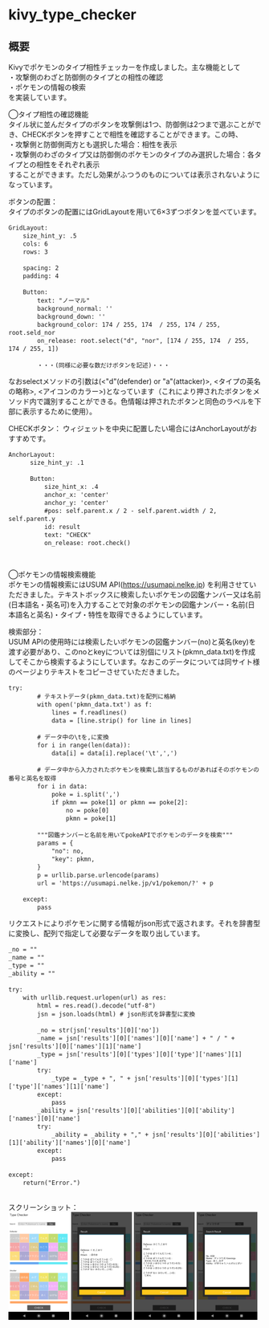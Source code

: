 # kivy_type_checker

## 概要
Kivyでポケモンのタイプ相性チェッカーを作成しました。主な機能として<br>
・攻撃側のわざと防御側のタイプとの相性の確認<br>
・ポケモンの情報の検索<br>
を実装しています。

◯タイプ相性の確認機能<br>
タイル状に並んだタイプのボタンを攻撃側は1つ、防御側は2つまで選ぶことができ、CHECKボタンを押すことで相性を確認することができます。この時、<br>
・攻撃側と防御側両方とも選択した場合：相性を表示<br>
・攻撃側のわざのタイプ又は防御側のポケモンのタイプのみ選択した場合：各タイプとの相性をそれぞれ表示<br>
することができます。ただし効果がふつうのものについては表示されないようになっています。

ボタンの配置：<br>
タイプのボタンの配置にはGridLayoutを用いて6×3ずつボタンを並べています。<br>
~~~
GridLayout:
    size_hint_y: .5
    cols: 6
    rows: 3

    spacing: 2
    padding: 4

    Button: 
        text: "ノーマル"
        background_normal: ''
        background_down: ''
        background_color: 174 / 255, 174  / 255, 174 / 255, root.seld_nor
        on_release: root.select("d", "nor", [174 / 255, 174  / 255, 174 / 255, 1])
        
        ・・・(同様に必要な数だけボタンを記述)・・・
~~~
なおselectメソッドの引数は(<"d"(defender) or "a"(attacker)>, <タイプの英名の略称>, <アイコンのカラー>)となっています（これにより押されたボタンをメソッド内で識別することができる。色情報は押されたボタンと同色のラベルを下部に表示するために使用）。<br>

CHECKボタン：
ウィジェットを中央に配置したい場合にはAnchorLayoutがおすすめです。<br>
~~~
AnchorLayout:
      size_hint_y: .1

      Button:
          size_hint_x: .4
          anchor_x: 'center'
          anchor_y: 'center'
          #pos: self.parent.x / 2 - self.parent.width / 2, self.parent.y
          id: result
          text: "CHECK"
          on_release: root.check()
~~~
<br>

◯ポケモンの情報検索機能<br>
ポケモンの情報検索にはUSUM API(https://usumapi.nelke.jp) を利用させていただきました。テキストボックスに検索したいポケモンの図鑑ナンバー又は名前(日本語名・英名可)を入力することで対象のポケモンの図鑑ナンバー・名前(日本語名と英名)・タイプ・特性を取得できるようにしています。

検索部分：<br>
USUM APIの使用時には検索したいポケモンの図鑑ナンバー(no)と英名(key)を渡す必要があり、このnoとkeyについては別個にリスト(pkmn_data.txt)を作成してそこから検索するようにしています。なおこのデータについては同サイト様のページよりテキストをコピーさせていただきました。<br>
~~~
try:
        # テキストデータ(pkmn_data.txt)を配列に格納
        with open('pkmn_data.txt') as f:
            lines = f.readlines()
            data = [line.strip() for line in lines]

        # データ中の\tを,に変換
        for i in range(len(data)):
            data[i] = data[i].replace('\t',',')

        # データ中から入力されたポケモンを検索し該当するものがあればそのポケモンの番号と英名を取得
        for i in data:
            poke = i.split(',')
            if pkmn == poke[1] or pkmn == poke[2]:
                no = poke[0]
                pkmn = poke[1]

        """図鑑ナンバーと名前を用いてpokeAPIでポケモンのデータを検索"""
        params = {
            "no": no,
            "key": pkmn,
        }
        p = urllib.parse.urlencode(params)
        url = 'https://usumapi.nelke.jp/v1/pokemon/?' + p

    except:
        pass
~~~

リクエストによりポケモンに関する情報がjson形式で返されます。それを辞書型に変換し、配列で指定して必要なデータを取り出しています。
~~~
_no = ""
_name = ""
_type = ""
_ability = ""

try:
    with urllib.request.urlopen(url) as res:
        html = res.read().decode("utf-8")
        jsn = json.loads(html) # json形式を辞書型に変換

        _no = str(jsn['results'][0]['no'])
        _name = jsn['results'][0]['names'][0]['name'] + " / " + jsn['results'][0]['names'][1]['name']
        _type = jsn['results'][0]['types'][0]['type']['names'][1]['name']
        try:
            _type = _type + ", " + jsn['results'][0]['types'][1]['type']['names'][1]['name']
        except:
            pass
        _ability = jsn['results'][0]['abilities'][0]['ability']['names'][0]['name']
        try:
            _ability = _ability + "," + jsn['results'][0]['abilities'][1]['ability']['names'][0]['name']
        except:
            pass

except:
    return("Error.")
~~~

<br>スクリーンショット：<br>
<img src="Screenshot_1.png" width="24%"> <img src="Screenshot_3.png" width="24%"> <img src="Screenshot_2.png" width="24%"> <img src="Screenshot_4.png" width="24%">
